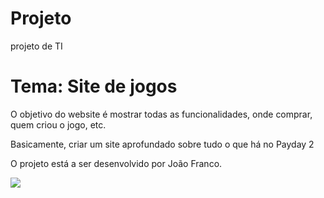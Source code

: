 # Projeto
 projeto de TI 

<h1>Tema: Site de jogos </h1>


<p>O objetivo do website é mostrar todas as funcionalidades, onde comprar, quem criou o jogo, etc.</p>
<p>Basicamente, criar um site aprofundado sobre tudo o que há no Payday 2</p>

<p>O projeto está a ser desenvolvido por João Franco.</p>

 <img src="imagens/frame.jpg">